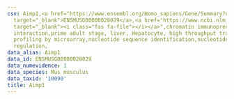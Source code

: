 ```yaml
---
csv: Aimp1,<a href="https://www.ensembl.org/Homo_sapiens/Gene/Summary?db=core;g=ENSMUSG00000028029"
  target="_blank">ENSMUSG00000028029</a>,<a href="https://www.ncbi.nlm.nih.gov/pubmed/23834426"
  target="_blank"><i class="fas fa-file"></i></a>",chromatin immunoprecipitation assay,direct
  interaction,prime adult stage, liver, Hepatocyte, high throughput transcription
  profiling by microarray,nucleotide sequence identification,nucleotide sequence identification,transcriptional
  regulation,
data_alias: Aimp1
data_id: ENSMUSG00000028029
data_numevidence: 1
data_species: Mus musculus
data_taxid: '10090'
title: Aimp1
---
```

